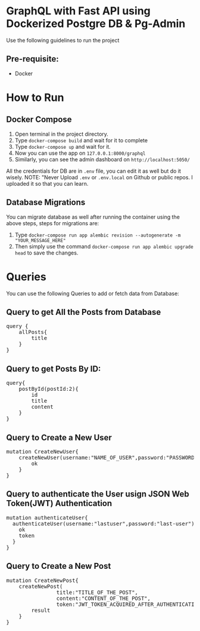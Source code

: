 # GraphQL with Fast API using Dockerized Postgre DB & Pg-Admin
Use the following guidelines to run the project
## Pre-requisite:
- Docker

# How to Run

## Docker Compose
1. Open terminal in the project directory.
2. Type `docker-compose build` and wait for it to complete
3. Type `docker-compose up` and wait for it.
4. Now you can use the app on `127.0.0.1:8000/graphql`
5. Similarly, you can see the admin dashboard on `http://localhost:5050/`

All the credentials for DB are in `.env` file, you can edit it as well but do it wisely.
NOTE: "Never Upload `.env` or `.env.local` on Github or public repos. I uploaded it so that you can learn. 

## Database Migrations
You can migrate database as well after running the container using the above steps, steps for migrations are:
1. Type `docker-compose run app alembic revision --autogenerate -m "YOUR_MESSAGE_HERE"`
2. Then simply use the command `docker-compose run app alembic upgrade head` to save the changes.


# Queries
You can use the following Queries to add or fetch data from Database:

## Query to get All the Posts from Database
<pre>
query {
    allPosts{
        title
    }
}
</pre>

## Query to get Posts By ID:
<pre>
query{
    postById(postId:2){
        id
        title
        content
    }
}
</pre>

## Query to Create a New User

<pre>
mutation CreateNewUser{
    createNewUser(username:"NAME_OF_USER",password:"PASSWORD_OF_USER"){
        ok
    }
}
</pre>

## Query to authenticate the User usign JSON Web Token(JWT) Authentication
<pre>
mutation authenticateUser{
  authenticateUser(username:"lastuser",password:"last-user"){
    ok
    token
  }
}
</pre>

## Query to Create a New Post
<pre>
mutation CreateNewPost{
    createNewPost(
                title:"TITLE_OF_THE_POST",
                content:"CONTENT_OF_THE_POST",
                token:"JWT_TOKEN_ACQUIRED_AFTER_AUTHENTICATING_THE_USER"){
        result
    }
}
</pre>
